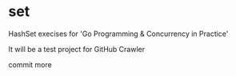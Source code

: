 set
===

HashSet execises for 'Go Programming & Concurrency in Practice'

It will be a test project for GitHub Crawler

commit more
